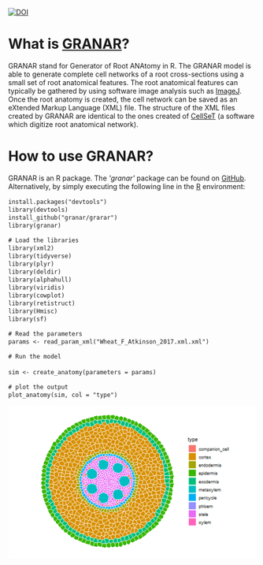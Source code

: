 [![DOI](https://zenodo.org/badge/DOI/10.5281/zenodo.3059839.svg)](https://doi.org/10.5281/zenodo.3059839)

# What is [GRANAR](https://granar.github.io/)?

GRANAR stand for Generator of Root ANAtomy in R. The GRANAR model is able to generate complete cell networks of a root cross-sections using a small set of root anatomical features. The root anatomical features can typically be gathered by using software image analysis such as [ImageJ](https://imagej.net/Welcome). Once the root anatomy is created, the cell network can be saved as an eXtended Markup Language (XML) file. The structure of the XML files created by GRANAR are identical to the ones created of [CellSeT](https://www.nottingham.ac.uk/research/groups/cvl/software/cellset.aspx) (a software which digitize root anatomical network).

# How to use GRANAR?

GRANAR is an R package. The *'granar'* package can be found on [GitHub](https://github.com/granar/granar).
Alternatively, by simply executing the following line in the [R](https://cran.r-project.org/) environment:

```{r}
install.packages("devtools")
library(devtools)
install_github("granar/grarar")
library(granar)
```

```{r preambule, echo=T, warning=F, message=F}
# Load the libraries
library(xml2)
library(tidyverse)
library(plyr)
library(deldir)
library(alphahull)
library(viridis)
library(cowplot)
library(retistruct)
library(Hmisc)
library(sf)
```

```{r}
# Read the parameters
params <- read_param_xml("Wheat_F_Atkinson_2017.xml.xml")
```

```{r GRANAR, message = F, warning= F}
# Run the model

sim <- create_anatomy(parameters = params)
```

```{r plot}
# plot the output
plot_anatomy(sim, col = "type")
```

![](Wheat.png)
